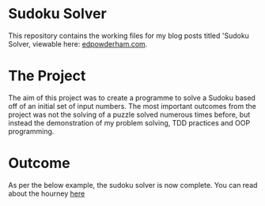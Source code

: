 # Sudoku Solver

This repository contains the working files for my blog posts titled 'Sudoku Solver, viewable here: [edpowderham.com](http://edpowderham.com).

# The Project

The aim of this project was to create a programme to solve a Sudoku based off of an initial set of input numbers. The most important outcomes from the project was not the solving of a puzzle solved numerous times before, but instead the demonstration of my problem solving, TDD practices and OOP programming. 


# Outcome

As per the below example, the sudoku solver is now complete. You can read about the hourney [here](http://edpowderham.com)

<script src="https://gist.github.com/powderham/5401d13f295077c82c959ba34be44c1a.js"></script>
